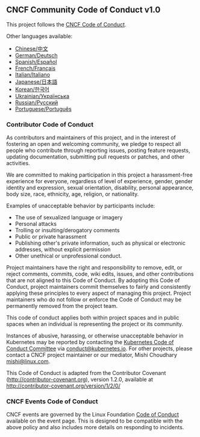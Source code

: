 ## CNCF Community Code of Conduct v1.0

This project follows the [CNCF Code of Conduct](https://github.com/cncf/foundation/blob/master/code-of-conduct.md).

Other languages available:
- [Chinese/中文](https://github.com/cncf/foundation/blob/master/code-of-conduct-languages/zh.md)
- [German/Deutsch](https://github.com/cncf/foundation/blob/master/code-of-conduct-languages/de.md)
- [Spanish/Español](https://github.com/cncf/foundation/blob/master/code-of-conduct-languages/es.md)
- [French/Français](https://github.com/cncf/foundation/blob/master/code-of-conduct-languages/fr.md)
- [Italian/Italiano](https://github.com/cncf/foundation/blob/master/code-of-conduct-languages/it.md)
- [Japanese/日本語](https://github.com/cncf/foundation/blob/master/code-of-conduct-languages/jp.md)
- [Korean/한국어](https://github.com/cncf/foundation/blob/master/code-of-conduct-languages/ko.md)
- [Ukrainian/Українська](https://github.com/cncf/foundation/blob/master/code-of-conduct-languages/uk.md)
- [Russian/Русский](https://github.com/cncf/foundation/blob/master/code-of-conduct-languages/ru.md)
- [Portuguese/Português](https://github.com/cncf/foundation/blob/master/code-of-conduct-languages/pt.md)

### Contributor Code of Conduct

As contributors and maintainers of this project, and in the interest of fostering
an open and welcoming community, we pledge to respect all people who contribute
through reporting issues, posting feature requests, updating documentation,
submitting pull requests or patches, and other activities.

We are committed to making participation in this project a harassment-free experience for
everyone, regardless of level of experience, gender, gender identity and expression,
sexual orientation, disability, personal appearance, body size, race, ethnicity, age,
religion, or nationality.

Examples of unacceptable behavior by participants include:

* The use of sexualized language or imagery
* Personal attacks
* Trolling or insulting/derogatory comments
* Public or private harassment
* Publishing other's private information, such as physical or electronic addresses,
 without explicit permission
* Other unethical or unprofessional conduct.

Project maintainers have the right and responsibility to remove, edit, or reject
comments, commits, code, wiki edits, issues, and other contributions that are not
aligned to this Code of Conduct. By adopting this Code of Conduct, project maintainers
commit themselves to fairly and consistently applying these principles to every aspect
of managing this project. Project maintainers who do not follow or enforce the Code of
Conduct may be permanently removed from the project team.

This code of conduct applies both within project spaces and in public spaces
when an individual is representing the project or its community.

Instances of abusive, harassing, or otherwise unacceptable behavior in Kubernetes may be reported by contacting the [Kubernetes Code of Conduct Committee](https://git.k8s.io/community/committee-code-of-conduct) via <conduct@kubernetes.io>. For other projects, please contact a CNCF project maintainer or our mediator, Mishi Choudhary <mishi@linux.com>.

This Code of Conduct is adapted from the Contributor Covenant
(http://contributor-covenant.org), version 1.2.0, available at
http://contributor-covenant.org/version/1/2/0/

### CNCF Events Code of Conduct

CNCF events are governed by the Linux Foundation [Code of Conduct](https://events.linuxfoundation.org/code-of-conduct/) available on the event page. This is designed to be compatible with the above policy and also includes more details on responding to incidents.